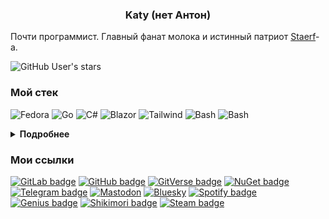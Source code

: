 <center>

### Katy (нет Антон)

</center>

Почти программист. Главный фанат молока и истинный патриот [Staerf](https://katy248.github.io/nawas/)-а.

![GitHub User's stars](https://img.shields.io/github/stars/katy248?style=for-the-badge&logoColor=fbf1c7&labelColor=d79921&color=3c3836)

<!-- ![Топ использованных языков в репозиториях](https://github-readme-stats.vercel.app/api/top-langs/?username=Katy248&size_weight=1&count_weight=0&layout=compact&theme=gruvbox&langs_count=30) -->

### Мой стек

![Fedora](https://api.iconify.design/devicon-plain/fedora.svg?height=50&color=%23458588)
![Go](https://api.iconify.design/simple-icons/go.svg?height=50&color=%23458588)
![C#](https://api.iconify.design/mdi/language-csharp.svg?height=50&color=%23689d6a)
![Blazor](https://api.iconify.design/simple-icons/blazor.svg?height=50&color=%23b16286)
![Tailwind](https://api.iconify.design/simple-icons/tailwindcss.svg?height=50&color=%23458588)
![Bash](https://api.iconify.design/devicon-plain/bash.svg?height=50&color=%23fbf1c7)
![Bash](https://api.iconify.design/devicon-plain/nixos.svg?height=50&color=%23458588)
<!-- ![Nix](icons/nix-gruvbox.png) -->

<!-- ![DotNet](https://api.iconify.design/simple-icons/dotnet.svg?height=50&color=%23fbf1c7) -->

<details>
<summary>
<b>Подробнее</b>
</summary>

#### Использовал

`.NET 8.0`
`C#`
`SQL`
`ASP.NET Core`
`Blazor (WASM/Server)`
`WPF`
`bash`
`PowerShell`
`HTML/CSS/JS`
`Bootstrap`
`Tailwind CSS`
`C/C++`
`make`
`Python`
`nix`
`GitHub Pages`
`go`
`vue.js`

#### Только трогал

`F#`
`Avalonia`
`Rust`
`vala`
`Gtk/Libadwaita`
`PHP`

</details>

### Мои ссылки

<!-- ![](https://gitverse.ru/favicon-32x32.png) -->

[![GitLab badge](https://img.shields.io/badge/GitLab-3c3836?style=for-the-badge&logo=gitlab&labelColor=d65d0e&logoColor=fbf1c7)](https://gitlab.com/Katy248)
[![GitHub badge](https://img.shields.io/badge/GitHub-3c3836?style=for-the-badge&logo=github&labelColor=282828&logoColor=fbf1c7)](https://github.com/Katy248)
[![GitVerse badge](https://img.shields.io/badge/GitVerse-3c3836?style=for-the-badge&logo=git&labelColor=d3869b&logoColor=fbf1c7)](https://gitverse.ru/Katy248)
[![NuGet badge](https://img.shields.io/badge/NuGet-3c3836?style=for-the-badge&logo=nuget&labelColor=076678&logoColor=fbf1c7)](https://www.nuget.org/profiles/Katy248)
[![Telegram badge](https://img.shields.io/badge/telegram-3c3836?style=for-the-badge&logo=telegram&labelColor=458588&logoColor=fbf1c7)](https://t.me/antonpethrow)
[![Mastodon](https://img.shields.io/badge/Mastodon-3c3836?style=for-the-badge&logo=mastodon&labelColor=b16286&logoColor=fbf1c7)](https://mastodon.online/@katy248)
[![Bluesky](https://img.shields.io/badge/Bluesky-3c3836?style=for-the-badge&logo=bluesky&labelColor=458588&logoColor=fbf1c7)](https://bsky.app/profile/katy248.bsky.social)
[![Spotify badge](https://img.shields.io/badge/spotify-3c3836?style=for-the-badge&logo=spotify&labelColor=98971a&logoColor=fbf1c7)](https://spotify.link/APFWwKZKSHb)
[![Genius badge](https://img.shields.io/badge/genius-3c3836?style=for-the-badge&logo=genius&labelColor=d79921&logoColor=fbf1c7)](https://genius.com/Katy248)
[![Shikimori badge](https://img.shields.io/badge/shikimori-3c3836?style=for-the-badge&logo=shikimori&labelColor=a89984&logoColor=fbf1c7)](https://shikimori.one/PBHomer04)
[![Steam badge](https://img.shields.io/badge/steam-3c3836?style=for-the-badge&logo=steam&labelColor=282828&logoColor=fbf1c7)](https://steamcommunity.com/id/katy248)

<!-- [![Discord badge](https://img.shields.io/badge/discord-3c3836?style=for-the-badge&logo=discord&labelColor=b16286&logoColor=fbf1c7)](https://t.me/antonpethrow) -->

